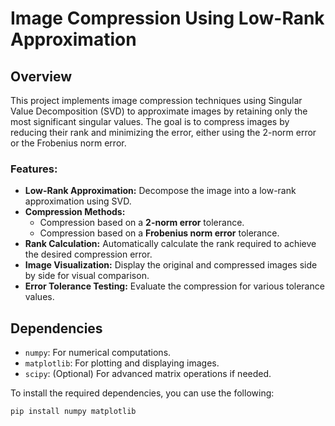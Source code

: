 # Image Compression Using Low-Rank Approximation

## Overview

This project implements image compression techniques using Singular Value Decomposition (SVD) to approximate images by retaining only the most significant singular values. The goal is to compress images by reducing their rank and minimizing the error, either using the 2-norm error or the Frobenius norm error.

### Features:
- **Low-Rank Approximation:** Decompose the image into a low-rank approximation using SVD.
- **Compression Methods:**
  - Compression based on a **2-norm error** tolerance.
  - Compression based on a **Frobenius norm error** tolerance.
- **Rank Calculation:** Automatically calculate the rank required to achieve the desired compression error.
- **Image Visualization:** Display the original and compressed images side by side for visual comparison.
- **Error Tolerance Testing:** Evaluate the compression for various tolerance values.

## Dependencies

- `numpy`: For numerical computations.
- `matplotlib`: For plotting and displaying images.
- `scipy`: (Optional) For advanced matrix operations if needed.

To install the required dependencies, you can use the following:

```bash
pip install numpy matplotlib
